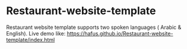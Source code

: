 # Restaurant-website-template
Restaurant website template supports two spoken languages ( Arabic &amp; English).
Live demo like: https://hafus.github.io/Restaurant-website-template/index.html
